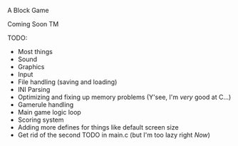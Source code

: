 A Block Game 

Coming Soon TM

TODO:

- Most things
- Sound
- Graphics
- Input
- File handling (saving and loading)
- INI Parsing
- Optimizing and fixing up memory problems (Y'see, I'm *very* good at C...)
- Gamerule handling
- Main game logic loop
- Scoring system
- Adding more defines for things like default screen size
- Get rid of the second TODO in main.c (but I'm too lazy right *Now*)